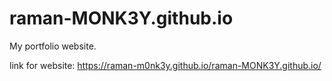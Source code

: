 # raman-MONK3Y.github.io

My portfolio website. 

link for website: https://raman-m0nk3y.github.io/raman-MONK3Y.github.io/
